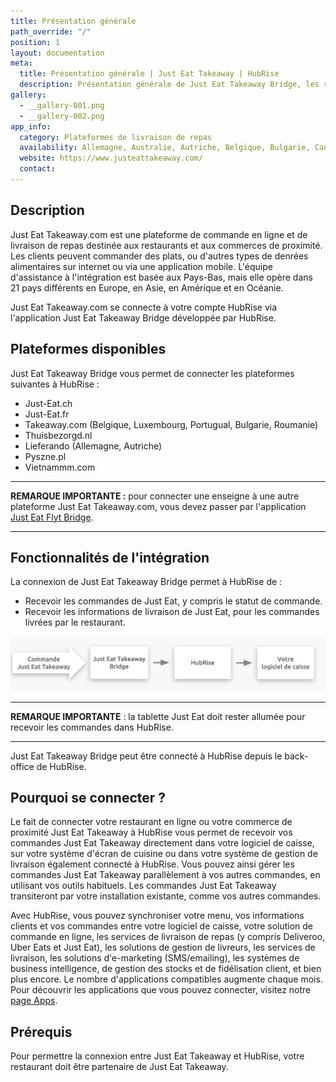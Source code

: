 ```yaml
---
title: Présentation générale
path_override: "/"
position: 1
layout: documentation
meta:
  title: Présentation générale | Just Eat Takeaway | HubRise
  description: Présentation générale de Just Eat Takeaway Bridge, les raisons de connecter Just Eat Takeaway à HubRise et récapitulatif des fonctionnalités intégrées avec HubRise.
gallery:
  - __gallery-001.png
  - __gallery-002.png
app_info:
  category: Plateformes de livraison de repas
  availability: Allemagne, Australie, Autriche, Belgique, Bulgarie, Canada, Danemark, Espagne, France, Irlande, Israël, Italie, Luxembourg, Norvège, Nouvelle-Zélande, Pays-Bas, Pologne, Portugal, Roumanie, Royaume-Uni, Suisse
  website: https://www.justeattakeaway.com/
  contact:
---
```


## Description

Just Eat Takeaway.com est une plateforme de commande en ligne et de livraison de repas destinée aux restaurants et aux commerces de proximité. Les clients peuvent commander des plats, ou d'autres types de denrées alimentaires sur internet ou via une application mobile. L'équipe d'assistance à l'intégration est basée aux Pays-Bas, mais elle opère dans 21 pays différents en Europe, en Asie, en Amérique et en Océanie.

Just Eat Takeaway.com se connecte à votre compte HubRise via l'application Just Eat Takeaway Bridge développée par HubRise.

## Plateformes disponibles

Just Eat Takeaway Bridge vous permet de connecter les plateformes suivantes à HubRise :

- Just-Eat.ch
- Just-Eat.fr
- Takeaway.com (Belgique, Luxembourg, Portugual, Bulgarie, Roumanie)
- Thuisbezorgd.nl
- Lieferando (Allemagne, Autriche)
- Pyszne.pl
- Vietnammm.com

---

**REMARQUE IMPORTANTE :** pour connecter une enseigne à une autre plateforme Just Eat Takeaway.com, vous devez passer par l'application [Just Eat Flyt Bridge](/apps/just-eat-flyt/overview).

---

## Fonctionnalités de l'intégration

La connexion de Just Eat Takeaway Bridge permet à HubRise de :

- Recevoir les commandes de Just Eat, y compris le statut de commande.
- Recevoir les informations de livraison de Just Eat, pour les commandes livrées par le restaurant.

![Schéma du flux de connexion entre Just Eat Takeaway, Just Eat Takeaway Bridge et HubRise](./images/000-2x-jet-connection-diagram.png)

---

**REMARQUE IMPORTANTE** : la tablette Just Eat doit rester allumée pour recevoir les commandes dans HubRise.

---

Just Eat Takeaway Bridge peut être connecté à HubRise depuis le back-office de HubRise.

## Pourquoi se connecter ?

Le fait de connecter votre restaurant en ligne ou votre commerce de proximité Just Eat Takeaway à HubRise vous permet de recevoir vos commandes Just Eat Takeaway directement dans votre logiciel de caisse, sur votre système d'écran de cuisine ou dans votre système de gestion de livraison également connecté à HubRise. Vous pouvez ainsi gérer les commandes Just Eat Takeaway parallèlement à vos autres commandes, en utilisant vos outils habituels. Les commandes Just Eat Takeaway transiteront par votre installation existante, comme vos autres commandes.

Avec HubRise, vous pouvez synchroniser votre menu, vos informations clients et vos commandes entre votre logiciel de caisse, votre solution de commande en ligne, les services de livraison de repas (y compris Deliveroo, Uber Eats et Just Eat), les solutions de gestion de livreurs, les services de livraison, les solutions d'e-marketing (SMS/emailing), les systèmes de business intelligence, de gestion des stocks et de fidélisation client, et bien plus encore. Le nombre d'applications compatibles augmente chaque mois. Pour découvrir les applications que vous pouvez connecter, visitez notre [page Apps](/apps).

## Prérequis

Pour permettre la connexion entre Just Eat Takeaway et HubRise, votre restaurant doit être partenaire de Just Eat Takeaway.
